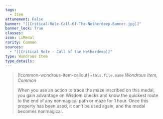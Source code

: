 ```yaml
---
tags:
  - Item
attunement: False
banner: "[[Critical-Role-Call-Of-The-Netherdeep-Banner.jpg]]"
banner_lock: True
classes:
icon: LiMedal
rarity: Common
sources:
  - "[[Critical Role - Call of the Netherdeep]]"
type: Wondrous Item
type_details: 
---
```

>[!common-wondrous-item-callout] `=this.file.name`
>*Wondrous Item, Common*
>
>When you use an action to trace the maze inscribed on this medal, you gain advantage on Wisdom checks and know the quickest route to the end of any nonmagical path or maze for 1 hour. Once this property has been used, it can’t be used again, and the medal becomes nonmagical.
>
>
